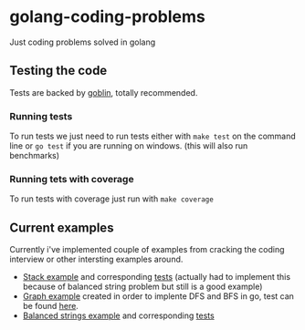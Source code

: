 # golang-coding-problems
Just coding problems solved in golang

## Testing the code
Tests are backed by [goblin](https://github.com/franela/goblin), totally recommended.

### Running tests
To run tests we just need to run tests either with `make test` on the command line or `go test` if you are running on windows. (this will also run benchmarks)

### Running tets with coverage
To run tests with coverage just run with `make coverage`

## Current examples
Currently i've implemented couple of examples from cracking the coding interview or other intersting examples around.
 - [Stack example](stack.go) and corresponding [tests](stack_test.go) (actually had to implement this because of balanced string problem but still is a good example)
 - [Graph example](graph.go) created in order to implente DFS and BFS in go, test can be found [here](graph_test.go).
 - [Balanced strings example](balanced_strings.go) and corresponding [tests](balanced_strings_test.go)


